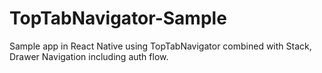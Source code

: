 # TopTabNavigator-Sample

Sample app in React Native using TopTabNavigator combined with Stack, Drawer Navigation including auth flow. 
